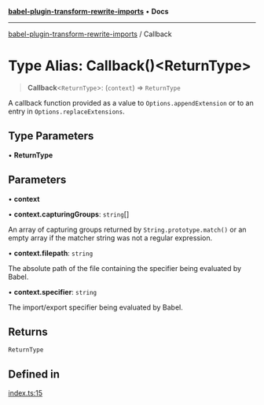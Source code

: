 [**babel-plugin-transform-rewrite-imports**](../README.md) • **Docs**

***

[babel-plugin-transform-rewrite-imports](../README.md) / Callback

# Type Alias: Callback()\<ReturnType\>

> **Callback**\<`ReturnType`\>: (`context`) => `ReturnType`

A callback function provided as a value to `Options.appendExtension` or to an
entry in `Options.replaceExtensions`.

## Type Parameters

• **ReturnType**

## Parameters

• **context**

• **context.capturingGroups**: `string`[]

An array of capturing groups returned by `String.prototype.match()` or an
empty array if the matcher string was not a regular expression.

• **context.filepath**: `string`

The absolute path of the file containing the specifier being evaluated by
Babel.

• **context.specifier**: `string`

The import/export specifier being evaluated by Babel.

## Returns

`ReturnType`

## Defined in

[index.ts:15](https://github.com/Xunnamius/babel-plugin-transform-rewrite-imports/blob/0be1eda4a2b30709c0755c0ffd994f51ba295498/src/index.ts#L15)
